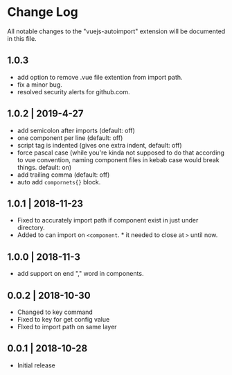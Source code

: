 # Change Log

All notable changes to the "vuejs-autoimport" extension will be documented in this file.

## 1.0.3

- add option to remove .vue file extention from import path.
- fix a minor bug.
- resolved security alerts for github.com.

## 1.0.2 | 2019-4-27

- add semicolon after imports (default: off)
- one component per line (default: off)
- script tag is indented (gives one extra indent, default: off)
- force pascal case (while you're kinda not supposed to do that according to vue convention, naming component files in kebab case would break things. default: on)
- add trailing comma (default: off)
- auto add `compornets{}` block.

## 1.0.1 | 2018-11-23

- Fixed to accurately import path if component exist in just under directory.
- Added to can import on `<component`. \* it needed to close at `>` until now.

## 1.0.0 | 2018-11-3

- add support on end "," word in components.

## 0.0.2 | 2018-10-30

- Changed to key command
- Fixed to key for get config value
- FIxed to import path on same layer

## 0.0.1 | 2018-10-28

- Initial release
